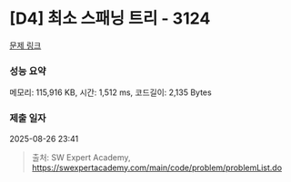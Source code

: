 # [D4] 최소 스패닝 트리 - 3124 

[문제 링크](https://swexpertacademy.com/main/code/problem/problemDetail.do?contestProbId=AV_mSnmKUckDFAWb) 

### 성능 요약

메모리: 115,916 KB, 시간: 1,512 ms, 코드길이: 2,135 Bytes

### 제출 일자

2025-08-26 23:41



> 출처: SW Expert Academy, https://swexpertacademy.com/main/code/problem/problemList.do